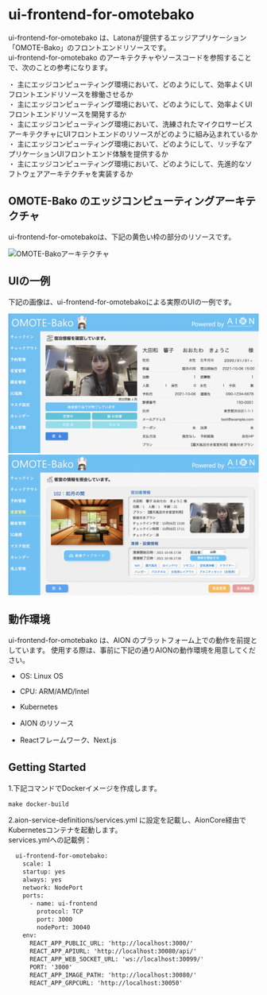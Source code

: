 # ui-frontend-for-omotebako  
ui-frontend-for-omotebako は、Latonaが提供するエッジアプリケーション「OMOTE-Bako」のフロントエンドリソースです。  
ui-frontend-for-omotebako のアーキテクチャやソースコードを参照することで、次のことの参考になります。  

・ 主にエッジコンピューティング環境において、どのようにして、効率よくUIフロントエンドリソースを稼働させるか  
・ 主にエッジコンピューティング環境において、どのようにして、効率よくUIフロントエンドリソースを開発するか  
・ 主にエッジコンピューティング環境において、洗練されたマイクロサービスアーキテクチャにUIフロントエンドのリソースがどのように組み込まれているか  
・ 主にエッジコンピューティング環境において、どのようにして、リッチなアプリケーションUIフロントエンド体験を提供するか  
・ 主にエッジコンピューティング環境において、どのようにして、先進的なソフトウェアアーキテクチャを実装するか  

## OMOTE-Bako のエッジコンピューティングアーキテクチャ  
ui-frontend-for-omotebakoは、下記の黄色い枠の部分のリソースです。  

![OMOTE-Bakoアーキテクチャ](Documents/omotebako_architecture_20211104_uifrontend.png)

## UIの一例   
下記の画像は、ui-frontend-for-omotebakoによる実際のUIの一例です。   

![宿泊情報](Documents/stay_info.png)
![客室情報](Documents/room_info.png)


## 動作環境

ui-frontend-for-omotebako は、AION のプラットフォーム上での動作を前提としています。
使用する際は、事前に下記の通りAIONの動作環境を用意してください。

* OS: Linux OS  

* CPU: ARM/AMD/Intel  

* Kubernetes  

* AION のリソース

* Reactフレームワーク、Next.js  
 

## Getting Started　　
1.下記コマンドでDockerイメージを作成します。  　　
```
make docker-build
```
2.aion-service-definitions/services.yml に設定を記載し、AionCore経由でKubernetesコンテナを起動します。    
services.ymlへの記載例：     
```
  ui-frontend-for-omotebako:
    scale: 1
    startup: yes
    always: yes
    network: NodePort
    ports:
      - name: ui-frontend
        protocol: TCP
        port: 3000
        nodePort: 30040
    env:
      REACT_APP_PUBLIC_URL: 'http://localhost:3000/'
      REACT_APP_APIURL: 'http://localhost:30080/api/'
      REACT_APP_WEB_SOCKET_URL: 'ws://localhost:30099/'
      PORT: '3000'
      REACT_APP_IMAGE_PATH: 'http://localhost:30080/'
      REACT_APP_GRPCURL: 'http://localhost:30050'
```